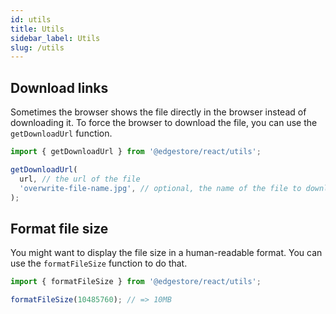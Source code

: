 ```yaml
---
id: utils
title: Utils
sidebar_label: Utils
slug: /utils
---
```


## Download links

Sometimes the browser shows the file directly in the browser instead of downloading it. To force the browser to download the file, you can use the `getDownloadUrl` function.

```ts
import { getDownloadUrl } from '@edgestore/react/utils';

getDownloadUrl(
  url, // the url of the file
  'overwrite-file-name.jpg', // optional, the name of the file to download
);
```

## Format file size

You might want to display the file size in a human-readable format. You can use the `formatFileSize` function to do that.

```ts
import { formatFileSize } from '@edgestore/react/utils';

formatFileSize(10485760); // => 10MB
```
